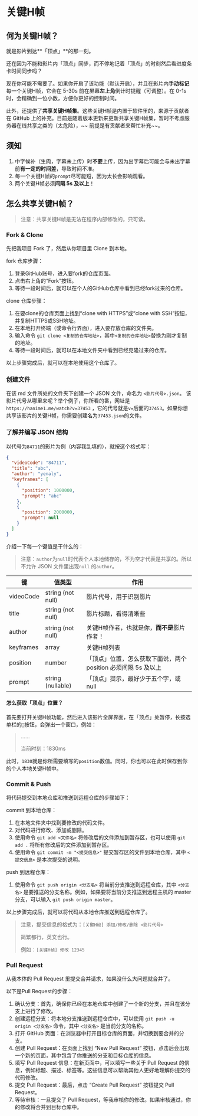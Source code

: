 # 关键H帧

## 何为关键H帧？

就是影片到达**「顶点」**的那一刻。

还在因为不能和影片内「顶点」同步，而不停地记着「顶点」的时刻然后看进度条卡时间同步吗？

现在你可能不需要了。如果你开启了该功能（默认开启），并且在影片内**手动标记**每一个关键H帧，它会在 5-30s
前在屏幕**左上角**倒计时提醒（可调整）。在 0-1s 时，会精确到一位小数，方便你更好的控制时间。

此外，还提供了**共享关键H帧集**。这些关键H帧是内置于软件里的，来源于贡献者在 GitHub
上的补充。目前是随着版本更新来更新共享关键H帧集，暂时不考虑服务器在线共享之类的（太危险），~~
前提是有贡献者来帮忙补充~~。

## 须知

1. 中字候补（生肉，字幕未上传）时**不要**上传，因为出字幕后可能会与未出字幕前**有一定的时间差**，导致时间不准。
2. 每一个关键H帧的`prompt`尽可能短，因为太长会影响观看。
3. 两个关键H帧必须**间隔 5s 及以上**！

## 怎么共享关键H帧？

> 注意：共享关键H帧是无法在程序内部修改的，只可读。

### Fork & Clone

先把我项目 Fork 了，然后从你项目里 Clone 到本地。

fork 仓库步骤：

1. 登录GitHub账号，进入要fork的仓库页面。
2. 点击右上角的“Fork”按钮。
3. 等待一段时间后，就可以在个人的GitHub仓库中看到已经fork过来的仓库。

clone 仓库步骤：

1. 在要clone的仓库页面上找到“clone with HTTPS”或“clone with SSH”按钮，并复制HTTPS或SSH地址。
2. 在本地打开终端（或命令行界面），进入要存放仓库的文件夹。
3. 输入命令 `git clone <复制的仓库地址>`，其中`<复制的仓库地址>`替换为刚才复制的地址。
4. 等待一段时间后，就可以在本地文件夹中看到已经克隆过来的仓库。

以上步骤完成后，就可以在本地使用这个仓库了。

### 创建文件

在该 md 文件所处的文件夹下创建一个 JSON 文件，命名为 `<影片代号>.json`。
该影片代号从哪里来呢？举个例子，你所看的番，网址是`https://hanime1.me/watch?v=37453`
，它的代号就是`v=`后面的`37453`。如果你想共享该影片的关键H帧，你需要创建名为`37453.json`的文件。

### 了解并编写 JSON 结构

以代号为`84711`的影片为例（内容我乱填的），就按这个格式写：

```json
{
  "videoCode": "84711",
  "title": "abc",
  "author": "yenaly",
  "keyframes": [
    {
      "position": 1000000,
      "prompt": "abc"
    },
    {
      "position": 2000000,
      "prompt": null
    }
  ]
}
```

介绍一下每一个键值是干什么的：

> 注意：`author`为`null`时代表个人本地储存的，不为空才代表是共享的。所以不允许 JSON 文件里出现`null`
> 的`author`。

| 键         | 值类型               | 作用                                     |
|-----------|-------------------|----------------------------------------|
| videoCode | string (not null) | 影片代号，用于识别影片                            |
| title     | string (not null) | 影片标题，看得清晰些                             |
| author    | string (not null) | 关键H帧作者，也就是你，**而不是**影片作者！               |
| keyframes | array             | 关键H帧列表                                 |
| position  | number            | 「顶点」位置，怎么获取下面说，两个 position 必须间隔 5s 及以上 |
| prompt    | string (nullable) | 「顶点」提示，最好少于五个字，或 null                  |

#### 怎么获取「顶点」位置？

首先要打开关键H帧功能，然后进入该影片全屏界面，在「顶点」处暂停，长按选单栏的`🥵`按钮，会弹出一个窗口，例如：

> ......
>
> 当前时刻：1830ms

此时，`1830`就是你所需要填写的`position`数值。同时，你也可以在此时保存到你的个人本地关键H帧中。

### Commit & Push

将代码提交到本地仓库和推送到远程仓库的步骤如下：

commit 到本地仓库：

1. 在本地文件夹中找到要修改的代码文件。
2. 对代码进行修改、添加或删除。
3. 使用命令 `git add <文件名>` 将修改后的文件添加到暂存区，也可以使用 `git add .` 将所有修改后的文件添加到暂存区。
4. 使用命令 `git commit -m "<提交信息>"` 提交暂存区的文件到本地仓库，其中 `<提交信息>` 是本次提交的说明。

push 到远程仓库：

1. 使用命令 `git push origin <分支名>` 将当前分支推送到远程仓库，其中 `<分支名>`
   是要推送的分支名称。例如，如果要将当前分支推送到远程主机的 master
   分支，可以输入 `git push origin master`。

以上步骤完成后，就可以将代码从本地仓库推送到远程仓库了。

> 注意，提交信息的格式为：`[关键H帧] 添加/修改/删除 <影片代号>`
>
> 简繁都行，英文也行。
>
> 例如：`[关键H帧] 修改 12345`

### Pull Request

从我本体的 Pull Request 里提交合并请求，如果没什么大问题就合并了。

以下是Pull Request的步骤：

1. 确认分支：首先，确保你已经在本地仓库中创建了一个新的分支，并且在该分支上进行了修改。
2. 创建远程分支：将本地分支推送到远程仓库中，可以使用 `git push -u origin <分支名>`
   命令，其中 `<分支名>` 是当前分支的名称。
3. 打开 GitHub 页面：在浏览器中打开目标仓库的页面，并切换到要合并的分支。
4. 创建 Pull Request：在页面上找到 “New Pull Request” 按钮，点击后会出现一个新的页面，其中包含了你推送的分支和目标仓库的信息。
5. 填写 Pull Request 信息：在新页面中，可以填写一些关于 Pull Request
   的信息，例如标题、描述、标签等。这些信息可以帮助其他人更好地理解你提交的代码修改。
6. 提交 Pull Request：最后，点击 “Create Pull Request” 按钮提交 Pull Request。
7. 等待审核：一旦提交了 Pull Request，等我审核你的修改。如果审核通过，你的修改将合并到目标仓库中。